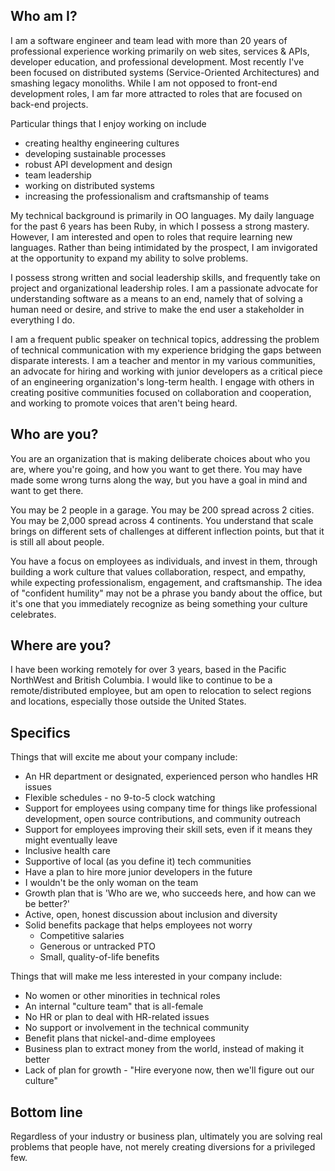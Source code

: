 ## Who am I?

I am a software engineer and team lead with more than 20 years of professional experience working primarily on web sites, services & APIs, developer education, and professional development. Most recently I've been focused on distributed systems (Service-Oriented Architectures) and smashing legacy monoliths. While I am not opposed to front-end development roles, I am far more attracted to roles that are focused on back-end projects.

Particular things that I enjoy working on include

+ creating healthy engineering cultures
+ developing sustainable processes
+ robust API development and design
+ team leadership
+ working on distributed systems
+ increasing the professionalism and craftsmanship of teams

My technical background is primarily in OO languages. My daily language for the past 6 years has been Ruby, in which I possess a strong mastery. However, I am interested and open to roles that require learning new languages. Rather than being intimidated by the prospect, I am invigorated at the opportunity to expand my ability to solve problems.

I possess strong written and social leadership skills, and frequently take on project and organizational leadership roles. I am a passionate advocate for understanding software as a means to an end, namely that of solving a human need or desire, and strive to make the end user a stakeholder in everything I do.

I am a frequent public speaker on technical topics, addressing the problem of technical communication with my experience bridging the gaps between disparate interests. I am a teacher and mentor in my various communities, an advocate for hiring and working with junior developers as a critical piece of an engineering organization's long-term health. I engage with others in creating positive communities focused on collaboration and cooperation, and working to promote voices that aren't being heard.

## Who are you?

You are an organization that is making deliberate choices about who you are, where you're going, and how you want to get there. You may have made some wrong turns along the way, but you have a goal in mind and want to get there.

You may be 2 people in a garage. You may be 200 spread across 2 cities. You may be 2,000 spread across 4 continents. You understand that scale brings on different sets of challenges at different inflection points, but that it is still all about people.

You have a focus on employees as individuals, and invest in them, through building a work culture that values collaboration, respect, and empathy, while expecting professionalism, engagement, and craftsmanship. The idea of "confident humility" may not be a phrase you bandy about the office, but it's one that you immediately recognize as being something your culture celebrates.

## Where are you?

I have been working remotely for over 3 years, based in the Pacific NorthWest and British Columbia. I would like to continue to be a remote/distributed employee, but am open to relocation to select regions and locations, especially those outside the United States.

## Specifics

Things that will excite me about your company include:

+ An HR department or designated, experienced person who handles HR issues
+ Flexible schedules - no 9-to-5 clock watching
+ Support for employees using company time for things like professional development, open source contributions, and community outreach
+ Support for employees improving their skill sets, even if it means they might eventually leave
+ Inclusive health care
+ Supportive of local (as you define it) tech communities
+ Have a plan to hire more junior developers in the future
+ I wouldn't be the only woman on the team
+ Growth plan that is 'Who are we, who succeeds here, and how can we be better?'
+ Active, open, honest discussion about inclusion and diversity
+ Solid benefits package that helps employees not worry
    * Competitive salaries
    * Generous or untracked PTO
    * Small, quality-of-life benefits

Things that will make me less interested in your company include:

+ No women or other minorities in technical roles
+ An internal "culture team" that is all-female
+ No HR or plan to deal with HR-related issues
+ No support or involvement in the technical community
+ Benefit plans that nickel-and-dime employees
+ Business plan to extract money from the world, instead of making it better
+ Lack of plan for growth - "Hire everyone now, then we'll figure out our culture"

## Bottom line

Regardless of your industry or business plan, ultimately you are solving real problems that people have, not merely creating diversions for a privileged few.
